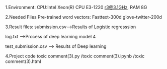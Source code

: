 
1.Environment:
CPU:Intel Xeon(R) CPU E3-1220 r3@3.1GHz, RAM 8G

2.Needed Files
Pre-trained word vectors:
Fasttext-300d
glove-twitter-200d

3.Result files:
submission.csv-->Results of Logistic regresssion

log.txt -->Process of deep learning model 4

test_submission.csv --> Results of Deep learning 

4.Project code
toxic comment(3).py /toxic comment(3).ipynb /toxic comment(3).html 
